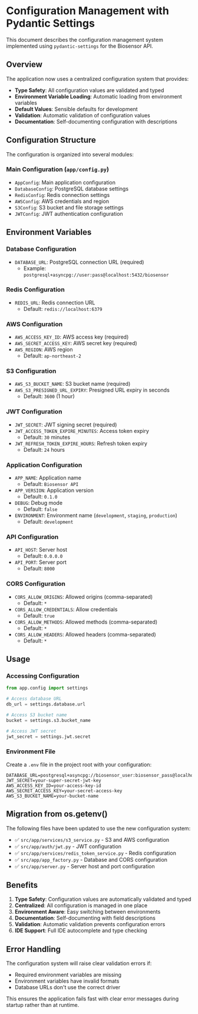 # Configuration Management with Pydantic Settings

This document describes the configuration management system implemented using `pydantic-settings` for the Biosensor API.

## Overview

The application now uses a centralized configuration system that provides:

- **Type Safety**: All configuration values are validated and typed
- **Environment Variable Loading**: Automatic loading from environment variables
- **Default Values**: Sensible defaults for development
- **Validation**: Automatic validation of configuration values
- **Documentation**: Self-documenting configuration with descriptions

## Configuration Structure

The configuration is organized into several modules:

### Main Configuration (`app/config.py`)

- `AppConfig`: Main application configuration
- `DatabaseConfig`: PostgreSQL database settings
- `RedisConfig`: Redis connection settings
- `AWSConfig`: AWS credentials and region
- `S3Config`: S3 bucket and file storage settings
- `JWTConfig`: JWT authentication configuration

## Environment Variables

### Database Configuration
- `DATABASE_URL`: PostgreSQL connection URL (required)
  - Example: `postgresql+asyncpg://user:pass@localhost:5432/biosensor`

### Redis Configuration
- `REDIS_URL`: Redis connection URL
  - Default: `redis://localhost:6379`

### AWS Configuration
- `AWS_ACCESS_KEY_ID`: AWS access key (required)
- `AWS_SECRET_ACCESS_KEY`: AWS secret key (required)
- `AWS_REGION`: AWS region
  - Default: `ap-northeast-2`

### S3 Configuration
- `AWS_S3_BUCKET_NAME`: S3 bucket name (required)
- `AWS_S3_PRESIGNED_URL_EXPIRY`: Presigned URL expiry in seconds
  - Default: `3600` (1 hour)

### JWT Configuration
- `JWT_SECRET`: JWT signing secret (required)
- `JWT_ACCESS_TOKEN_EXPIRE_MINUTES`: Access token expiry
  - Default: `30` minutes
- `JWT_REFRESH_TOKEN_EXPIRE_HOURS`: Refresh token expiry
  - Default: `24` hours

### Application Configuration
- `APP_NAME`: Application name
  - Default: `Biosensor API`
- `APP_VERSION`: Application version
  - Default: `0.1.0`
- `DEBUG`: Debug mode
  - Default: `false`
- `ENVIRONMENT`: Environment name (`development`, `staging`, `production`)
  - Default: `development`

### API Configuration
- `API_HOST`: Server host
  - Default: `0.0.0.0`
- `API_PORT`: Server port
  - Default: `8000`

### CORS Configuration
- `CORS_ALLOW_ORIGINS`: Allowed origins (comma-separated)
  - Default: `*`
- `CORS_ALLOW_CREDENTIALS`: Allow credentials
  - Default: `true`
- `CORS_ALLOW_METHODS`: Allowed methods (comma-separated)
  - Default: `*`
- `CORS_ALLOW_HEADERS`: Allowed headers (comma-separated)
  - Default: `*`

## Usage

### Accessing Configuration

```python
from app.config import settings

# Access database URL
db_url = settings.database.url

# Access S3 bucket name
bucket = settings.s3.bucket_name

# Access JWT secret
jwt_secret = settings.jwt.secret
```

### Environment File

Create a `.env` file in the project root with your configuration:

```env
DATABASE_URL=postgresql+asyncpg://biosensor_user:biosensor_pass@localhost:5432/biosensor
JWT_SECRET=your-super-secret-jwt-key
AWS_ACCESS_KEY_ID=your-access-key-id
AWS_SECRET_ACCESS_KEY=your-secret-access-key
AWS_S3_BUCKET_NAME=your-bucket-name
```

## Migration from os.getenv()

The following files have been updated to use the new configuration system:

- ✅ `src/app/services/s3_service.py` - S3 and AWS configuration
- ✅ `src/app/auth/jwt.py` - JWT configuration
- ✅ `src/app/services/redis_token_service.py` - Redis configuration
- ✅ `src/app/app_factory.py` - Database and CORS configuration
- ✅ `src/app/server.py` - Server host and port configuration

## Benefits

1. **Type Safety**: Configuration values are automatically validated and typed
2. **Centralized**: All configuration is managed in one place
3. **Environment Aware**: Easy switching between environments
4. **Documentation**: Self-documenting with field descriptions
5. **Validation**: Automatic validation prevents configuration errors
6. **IDE Support**: Full IDE autocomplete and type checking

## Error Handling

The configuration system will raise clear validation errors if:
- Required environment variables are missing
- Environment variables have invalid formats
- Database URLs don't use the correct driver

This ensures the application fails fast with clear error messages during startup rather than at runtime.

